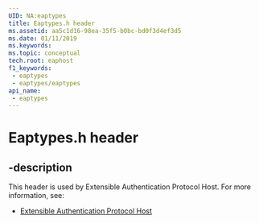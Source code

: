 ```yaml
---
UID: NA:eaptypes
title: Eaptypes.h header
ms.assetid: aa5c1d16-98ea-35f5-b0bc-bd0f3d4ef3d5
ms.date: 01/11/2019
ms.keywords: 
ms.topic: conceptual
tech.root: eaphost
f1_keywords:
 - eaptypes
 - eaptypes/eaptypes
api_name:
 - eaptypes
---
```


# Eaptypes.h header


## -description

This header is used by Extensible Authentication Protocol Host. For more information, see:

- [Extensible Authentication Protocol Host](../_eaphost/index.md)

